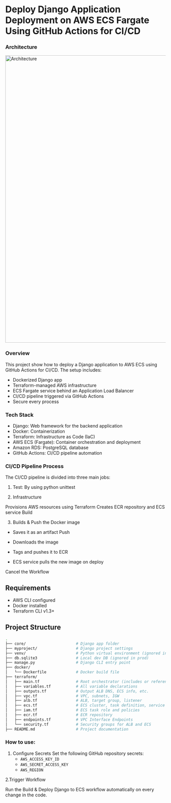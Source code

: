 # Deploy Django Application Deployment on AWS ECS Fargate Using GitHub Actions for CI/CD

### Architecture
<img width="1345" height="900" alt="Architecture" src="https://github.com/user-attachments/assets/e7570387-3a54-487b-a275-38847f536b6e" />

### Overview

This project show how to deploy a Django application to AWS ECS using GitHub Actions for CI/CD. The setup includes:
- Dockerized Django app
- Terraform-managed AWS infrastructure
- ECS Fargate service behind an Application Load Balancer
- CI/CD pipeline triggered via GitHub Actions
- Secure every process

### Tech Stack

- Django: Web framework for the backend application
- Docker: Containerization
- Terraform: Infrastructure as Code (IaC)
- AWS ECS (Fargate): Container orchestration and deployment
- Amazon RDS: PostgreSQL database
- GitHub Actions: CI/CD pipeline automation

### CI/CD Pipeline Process
The CI/CD pipeline is divided into three main jobs:

1. Test:
   By using python unittest

2. Infrastructure

Provisions AWS resources using Terraform
Creates ECR repository and ECS service
Build

3. Builds & Push the Docker image
  - Saves it as an artifact
    Push

  - Downloads the image
  - Tags and pushes it to ECR
  - ECS service pulls the new image on deploy


Cancel the Workflow
##  Requirements

- AWS CLI configured
- Docker installed
- Terraform CLI v1.3+


##  Project Structure

```bash
.
├── core/                      # Django app folder
├── myproject/                 # Django project settings
├── venv/                      # Python virtual environment (ignored in Git)
├── db.sqlite3                 # Local dev DB (ignored in prod)
├── manage.py                  # Django CLI entry point
├── docker/
│   └── Dockerfile             # Docker build file
├── terraform/
│   ├── main.tf                # Root orchestrator (includes or references others)
│   ├── variables.tf           # All variable declarations
│   ├── outputs.tf             # Output ALB DNS, ECS info, etc.
│   ├── vpc.tf                 # VPC, subnets, IGW
│   ├── alb.tf                 # ALB, target group, listener
│   ├── ecs.tf                 # ECS cluster, task definition, service
│   ├── iam.tf                 # ECS task role and policies
│   ├── ecr.tf                 # ECR repository
│   ├── endpoints.tf           # VPC Interface Endpoints
│   └── security.tf            # Security groups for ALB and ECS
├── README.md                  # Project documentation

```


### How to use:

1. Configure Secrets
   Set the following GitHub repository secrets:
   - `AWS_ACCESS_KEY_ID`
   - `AWS_SECRET_ACCESS_KEY`
   - `AWS_REGION`

2.Trigger Workflow

  Run the Build & Deploy Django to ECS workflow automatically on every change in the code.

